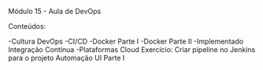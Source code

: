 Módulo 15 - Aula de DevOps

Conteúdos:

-Cultura DevOps
-CI/CD
-Docker Parte I
-Docker Parte II
-Implementado Integração Contínua
-Plataformas Cloud
Exercício: Criar pipeline no Jenkins para o projeto Automação UI Parte I
